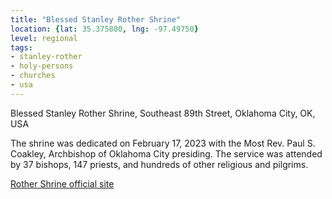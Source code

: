 ```yaml
---
title: "Blessed Stanley Rother Shrine"
location: {lat: 35.375800, lng: -97.49750}
level: regional
tags:
- stanley-rother
- holy-persons
- churches
- usa
---
```


Blessed Stanley Rother Shrine, Southeast 89th Street, Oklahoma City, OK, USA

The shrine was dedicated on February 17, 2023 with the Most Rev. Paul S. Coakley, Archbishop of Oklahoma City presiding. The service was attended by 37 bishops, 147 priests, and hundreds of other religious and pilgrims.

[Rother Shrine official site](https://www.rothershrine.org/)
